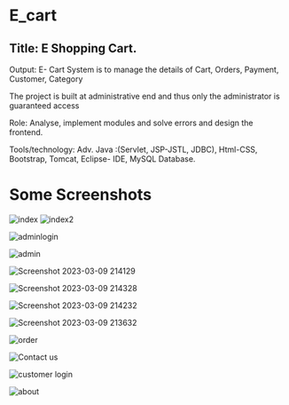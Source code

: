 # E_cart

## Title: E Shopping Cart. 	

Output: E- Cart System is to manage the details of Cart, Orders, Payment, Customer, Category 

The project is built at administrative end and thus only the administrator is guaranteed access

Role: Analyse, implement modules and solve errors and design the frontend.

Tools/technology: Adv. Java :(Servlet, JSP-JSTL, JDBC), Html-CSS, Bootstrap, Tomcat, Eclipse- IDE, MySQL Database.

# Some Screenshots

![index ](https://user-images.githubusercontent.com/72886216/224087222-622ec357-5d25-45bd-bbc1-4ee800c188a4.jpg)
![index2](https://user-images.githubusercontent.com/72886216/224087237-abf06788-8e88-4271-b080-28165705cb31.jpg)



![adminlogin](https://user-images.githubusercontent.com/72886216/224085801-830ccdaf-9d12-45ca-9f19-0b101cd92f0c.png)

![admin](https://user-images.githubusercontent.com/72886216/224085784-101a2716-fdb0-4457-87c8-4130134fde34.png)

![Screenshot 2023-03-09 214129](https://user-images.githubusercontent.com/72886216/224085544-120de02e-689e-481a-808a-3660750b1e48.jpg)

![Screenshot 2023-03-09 214328](https://user-images.githubusercontent.com/72886216/224085577-e3cd7bfa-4974-40cd-9f96-f042b8167cfa.jpg)

![Screenshot 2023-03-09 214232](https://user-images.githubusercontent.com/72886216/224085604-6cfe311b-e145-433e-a5c7-f651d237f157.jpg)

![Screenshot 2023-03-09 213632](https://user-images.githubusercontent.com/72886216/224085617-2f9e5567-e92b-4f85-8b39-6d9893a5625d.png)

![order](https://user-images.githubusercontent.com/72886216/224085628-d3449d52-3018-4c19-a9d2-5da233b541dd.jpg)

![Contact us](https://user-images.githubusercontent.com/72886216/224085661-7fc881c7-6ab2-46fe-ab25-6e0f7cd94537.jpg)

![customer login](https://user-images.githubusercontent.com/72886216/224085672-cc570b34-ccbc-4301-8ab8-b2cd03912c54.png)

![about](https://user-images.githubusercontent.com/72886216/224085682-33b296a9-16c2-48f8-803e-3bda7bca2023.png)

